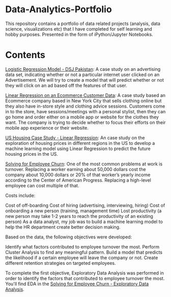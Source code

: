 # Data-Analytics-Portfolio

This repository contains a portfolio of data related projects (analysis, data science, visualizations etc) that I have completed for self learning and hobby purposes. Presented in the form of iPython/Jupyter Notebooks.

# Contents

[Logistic Regression Model - DSJ Pakistan](https://github.com/anas-136/Data-Analytics-Portfolio-Python/blob/master/Logistic%20Regression%20Model%20-%20DSJ%20Pakistan.ipynb): A case study on an advertising data set, indicating whether or not a particular internet user clicked on an Advertisement. We will try to create a model that will predict whether or not they will click on an ad based off the features of that user.

[Linear Regression on an Ecommerce Customer Data](https://github.com/anas-136/Data-Analytics-Portfolio-Python/blob/master/Linear%20Regression%20on%20an%20Ecommerce%20Customer%20Data.ipynb): A case study based an Ecommerce company based in New York City that sells clothing online but they also have in-store style and clothing advice sessions. Customers come in to the store, have sessions/meetings with a personal stylist, then they can go home and order either on a mobile app or website for the clothes they want. The company is trying to decide whether to focus their efforts on their mobile app experience or their website.

[US Housing Case Study - Linear Regression](https://github.com/anas-136/Data-Analytics-Portfolio/blob/master/US%20Housing%20Case%20Study%20-%20Linear%20Regression.ipynb): An case study on the exploration of housing prices in different regions in the US to develop a machine learning model using Linear Regression to predict the future housing prices in the US.

[Solving for Employee Churn](https://github.com/anas-136/Data-Analytics-Portfolio/blob/master/Solving%20for%20Employee%20Churn%20-%20%20A%20Case%20Study.ipynb): 
One of the most common problems at work is turnover. Replacing a worker earning about 50,000 dollars cost the company about 10,000 dollars or 20% of that worker’s yearly income according to the Center of American Progress. Replacing a high-level employee can cost multiple of that.

Costs include:

Cost of off-boarding
Cost of hiring (advertising, interviewing, hiring)
Cost of onboarding a new person (training, management time)
Lost productivity (a new person may take 1-2 years to reach the productivity of an existing person)
As a data analyst, my job was to build a machine learning model to help the HR department create better decision making.

Based on the data, the following objectives were developed:

Identify what factors contributed to employee turnover the most.
Perform Cluster Analysis to find any meaningful pattern.
Build a model that predicts the likelihood if a certain employee will leave the company or not.
Create different retention strategies on targeted employees.  

To complete the first objective, Exploratory Data Analysis was performed in order to identify the factors that contributed to employee turnover the most. You'll find EDA in the [Solving for Employee Churn - Exploratory Data Analysis](https://github.com/anas-136/Data-Analytics-Portfolio/blob/master/Solving%20for%20Employee%20Churn%20-%20Exploratory%20Data%20Analysis.ipynb).




